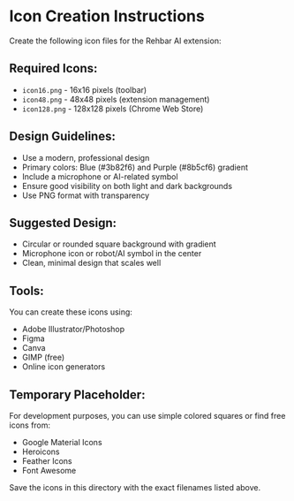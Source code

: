 # Icon Creation Instructions

Create the following icon files for the Rehbar AI extension:

## Required Icons:
- `icon16.png` - 16x16 pixels (toolbar)
- `icon48.png` - 48x48 pixels (extension management)
- `icon128.png` - 128x128 pixels (Chrome Web Store)

## Design Guidelines:
- Use a modern, professional design
- Primary colors: Blue (#3b82f6) and Purple (#8b5cf6) gradient
- Include a microphone or AI-related symbol
- Ensure good visibility on both light and dark backgrounds
- Use PNG format with transparency

## Suggested Design:
- Circular or rounded square background with gradient
- Microphone icon or robot/AI symbol in the center
- Clean, minimal design that scales well

## Tools:
You can create these icons using:
- Adobe Illustrator/Photoshop
- Figma
- Canva
- GIMP (free)
- Online icon generators

## Temporary Placeholder:
For development purposes, you can use simple colored squares or find free icons from:
- Google Material Icons
- Heroicons
- Feather Icons
- Font Awesome

Save the icons in this directory with the exact filenames listed above.
